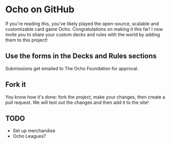 # Ocho on GitHub

If you're reading this, you've likely played the open-source, scalable and customizable card game Ocho. Congratulations on making it this far! I now invite you to share your custom decks and rules with the world by adding them to this project!

## Use the forms in the Decks and Rules sections

Submissions get emailed to The Ocho Foundation for approval.

## Fork it

You know how it's done: fork the project, make your changes, then create a pull request. We will test out the changes and then add it to the site!

## TODO

* Set up merchandise
* Ocho Leagues?
